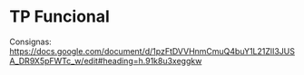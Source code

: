 # TP Funcional  
Consignas: https://docs.google.com/document/d/1pzFtDVVHnmCmuQ4buY1L21ZlI3JUSA_DR9X5pFWTc_w/edit#heading=h.91k8u3xeggkw
